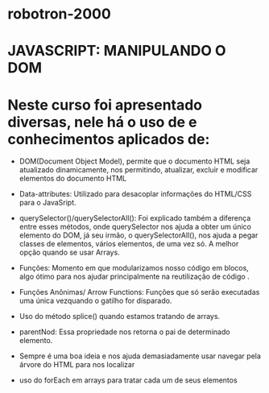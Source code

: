 # robotron-2000


# JAVASCRIPT: MANIPULANDO O DOM


# Neste curso foi apresentado diversas, nele há o uso de e conhecimentos aplicados de: 

* DOM(Document Object Model), permite que o documento HTML seja atualizado dinamicamente, nos permitindo, atualizar, excluir e modificar elementos do documento HTML 

* Data-attributes: Utilizado para desacoplar informações do HTML/CSS para o JavaSript.

* querySelector()/querySelectorAll(): Foi explicado também a diferença entre esses métodos, onde querySelector nos ajuda a obter um único elemento do DOM, já seu irmão, o querySelectorAll(), nos ajuda a pegar classes de elementos, vários elementos, de uma vez só. A melhor opção quando se usar Arrays.

* Funções: 
Momento em que modularizamos nosso código em blocos, algo ótimo para nos ajudar principalmente na reutilização de código .

* Funções Anônimas/ Arrow Functions: 
Funções que só serão executadas uma única vezquando o gatilho for disparado.

* Uso do método splice() quando estamos tratando de arrays. 

* parentNod: Essa propriedade nos retorna o pai de determinado elemento.

* Sempre é uma boa ideia e nos ajuda demasiadamente usar navegar pela árvore do HTML para nos localizar

* uso do forEach em arrays para tratar cada um de seus elementos

